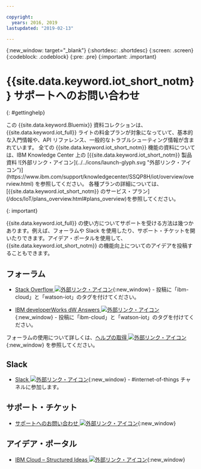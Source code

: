 ```yaml
---

copyright:
  years: 2016, 2019
lastupdated: "2019-02-13"

---
```


{:new_window: target="\_blank"}
{:shortdesc: .shortdesc}
{:screen: .screen}
{:codeblock: .codeblock}
{:pre: .pre}
{:important: .important}

# {{site.data.keyword.iot_short_notm}} サポートへのお問い合わせ
{: #gettinghelp}

<p>この {{site.data.keyword.Bluemix}} 資料コレクションは、{{site.data.keyword.iot_full}} ライトの料金プランが対象になっていて、基本的な入門情報や、API リファレンス、一般的なトラブルシューティング情報が含まれています。
全ての {{site.data.keyword.iot_short_notm}} 機能の資料については、IBM Knowledge Center 上の [{{site.data.keyword.iot_short_notm}} 製品資料 ![外部リンク・アイコン](../../icons/launch-glyph.svg "外部リンク・アイコン")](https://www.ibm.com/support/knowledgecenter/SSQP8H/iot/overview/overview.html) を参照してください。 各種プランの詳細については、[{{site.data.keyword.iot_short_notm}} のサービス・プラン](/docs/IoT/plans_overview.html#plans_overview)を参照してください。 
</p>
{: important}

{{site.data.keyword.iot_full}} の使い方についてサポートを受ける方法は幾つかあります。例えば、フォーラムや Slack を使用したり、サポート・チケットを開いたりできます。アイデア・ポータルを使用して、{{site.data.keyword.iot_short_notm}} の機能向上についてのアイデアを投稿することもできます。

## フォーラム

* [Stack Overflow ![外部リンク・アイコン](../../icons/launch-glyph.svg "外部リンク・アイコン")](http://stackoverflow.com/search?q=watson-iot+ibm-bluemix){:new_window} - 投稿に「ibm-cloud」と「watson-iot」のタグを付けてください。
<!--Insert the appropriate dW Answers tag for your service for <service_keyword> in URL below:  -->
* [IBM developerWorks dW Answers ![外部リンク・アイコン](../../icons/launch-glyph.svg "外部リンク・アイコン")](https://developer.ibm.com/answers/topics/watson-iot/?smartspace=bluemix){:new_window} - 投稿に「ibm-cloud」と「watson-iot」のタグを付けてください。

フォーラムの使用について詳しくは、[ヘルプの取得 ![外部リンク・アイコン](../../icons/launch-glyph.svg "外部リンク・アイコン")](https://{DomainName}/docs/get-support?topic=get-support-getting-customer-support#asking-a-question ){:new_window} を参照してください。


## Slack

* [Slack ![外部リンク・アイコン](../../icons/launch-glyph.svg "外部リンク・アイコン")](https://ibm-developers.slack.com/){:new_window} - #internet-of-things チャネルに参加します。


## サポート・チケット

* [サポートへのお問い合わせ ![外部リンク・アイコン](../../icons/launch-glyph.svg "外部リンク・アイコン")](https://{DomainName}/docs/get-support?topic=get-support-getting-customer-support#using-avatar ){:new_window}


## アイデア・ポータル

* [IBM Cloud – Structured Ideas ![外部リンク・アイコン](../../icons/launch-glyph.svg "外部リンク・アイコン")](http://ibm.biz/cloudideas){:new_window}
